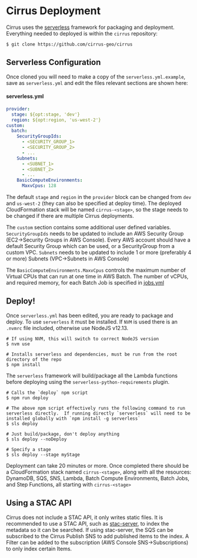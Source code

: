 # Cirrus Deployment

Cirrus uses the [serverless](https://www.serverless.com/) framework for packaging and deployment. Everything needed to deployed is within the `cirrus` repository:

```
$ git clone https://github.com/cirrus-geo/cirrus
```

## Serverless Configuration

Once cloned you will need to make a copy of the `serverless.yml.example`, save as `serverless.yml` and edit the files relevant sections are shown here:

#### serverless.yml

```yaml
provider:
  stage: ${opt:stage, 'dev'}
  region: ${opt:region, 'us-west-2'}
custom:
  batch:
    SecurityGroupIds:
      - <SECURITY_GROUP_1>
      - <SECURITY_GROUP_2>
      - ...
    Subnets:
      - <SUBNET_1>
      - <SUBNET_2>
      - ...
    BasicComputeEnvironments:
      MaxvCpus: 128
```

The default `stage` and `region` in the `provider` block can be changed from `dev` and `us-west-2` (they can also be specified at deploy time). The deployed CloudFormation stack will be named `cirrus-<stage>`, so the stage needs to be changed if there are multiple Cirrus deployments.

The `custom` section contains some additional user defined variables. `SecurityGroupIds` needs to be updated to include an AWS Security Group (EC2->Security Groups in AWS Console). Every AWS account should have a default Security Group which can be used, or a SecurityGroup from a custom VPC. `Subnets` needs to be updated to include 1 or more (preferably 4 or more) Subnets (VPC->Subnets in AWS Console)

The `BasicComputeEnvironments.MaxvCpus` controls the maximum number of Virtual CPUs that can run at one time in AWS Batch. The number of vCPUs, and required memory, for each Batch Job is specified in [jobs.yml](../batch/jobs.yml)


## Deploy!

Once `serverless.yml` has been edited, you are ready to package and deploy. To use `serverless` it must be installed. If `NVM` is used there is an `.nvmrc` file included, otherwise use NodeJS v12.13.

```
# If using NVM, this will switch to correct NodeJS version
$ nvm use

# Installs serverless and dependencies, must be run from the root directory of the repo
$ npm install
```

The `serverless` framework will build/package all the Lambda functions before deploying using the `serverless-python-requirements` plugin.

```
# Calls the `deploy` npm script
$ npm run deploy

# The above npm script effectively runs the following command to run serverless directly.  If running directly `serverless` will need to be installed globally with `npm install -g serverless`
$ sls deploy

# Just build/package, don't deploy anything
$ sls deploy --noDeploy

# Specify a stage
$ sls deploy --stage myStage
```

Deployment can take 20 minutes or more. Once completed there should be a CloudFormation stack named `cirrus-<stage>`, along with all the resources: DynamoDB, SQS, SNS, Lambda, Batch Compute Environments, Batch Jobs, and Step Functions, all starting with `cirrus-<stage>`


## Using a STAC API

Cirrus does not include a STAC API, it only writes static files. It is recommended to use a STAC API, such as [stac-server](https://github.com/stac-utils/stac-server), to index the metadata so it can be searched. If using stac-server, the SQS can be subscribed to the Cirrus Publish SNS to add published items to the index. A Filter can be added to the subscription (AWS Console SNS->Subscriptions) to only index certain Items.